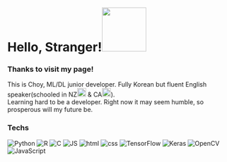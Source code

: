 <h1 align="left">Hello, Stranger!<img src="https://c.tenor.com/ASryIjFifHMAAAAi/bunny-cute.gif" width="100px"></h1>

<h3>Thanks to visit my page!</h3>
<p>This is Choy, ML/DL junior developer. Fully Korean but fluent English speaker(schooled in NZ<img src="https://cdn-icons-png.flaticon.com/512/197/197589.png" width="20px"> & CA<img src="https://cdn-icons-png.flaticon.com/512/323/323277.png" width=20>).</br>
Learning hard to be a developer. Right now it may seem humble, so prosperous will my future be.</p>

<h3>Techs</h3>
<p>
  <img alt="Python" src="https://img.shields.io/badge/Python-3776AB?style=plastic&logo=python&logoColor=white"/>
  <img alt="R" src="https://img.shields.io/badge/R-276DC3?style=plastic&logo=r&logoColor=white"/>
  <img alt="C" src="https://img.shields.io/badge/C-A8B9CC?style=plastic&logo=c&logoColor=white"/>
  <img alt="JS" src="https://img.shields.io/badge/javascript-F7DF1E?style=plastic&logo=JavaScript&logoColor=white"/>
  <img alt="html" src="https://img.shields.io/badge/html-E34F26?style=plastic&logo=html5&logoColor=white"/>
  <img alt="css" src="https://img.shields.io/badge/css-1572B6?style=plastic&logo=css3&logoColor=white"/>
  <img alt="TensorFlow" src="https://img.shields.io/badge/TensorFlow-FF6F00?style=plastic&logo=tensorflow&logoColor=white"/>
  <img alt="Keras" src="https://img.shields.io/badge/Keras-D00000?style=plastic&logo=keras&logoColor=white"/>
  <img alt="OpenCV" src="https://img.shields.io/badge/OpenCV-5C3EE8?style=plastic&logo=opencv&logoColor=white"/>
  <img alt="JavaScript" src="https://img.shields.io/badge/JavaScript-F7DF1E?style=plastic&logo=JavaScript&logoColor=white"/>

<!--
**SweetGreenChoy/sweetgreenchoy** is a ✨ _special_ ✨ repository because its `README.md` (this file) appears on your GitHub profile.

Here are some ideas to get you started:

- 🔭 I’m currently working on ...
- 🌱 I’m currently learning ...
- 👯 I’m looking to collaborate on ...
- 🤔 I’m looking for help with ...
- 💬 Ask me about ...
- 📫 How to reach me: ...
- 😄 Pronouns: ...
- ⚡ Fun fact: ...
-->
